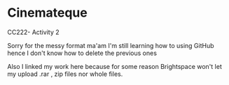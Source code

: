 # Cinemateque
CC222- Activity 2

Sorry for the messy format ma'am I'm still learning how to using GitHub hence I don't know how to delete the previous ones 

Also 
I linked my work here because for some reason Brightspace won't let my upload .rar , zip files nor whole files.
